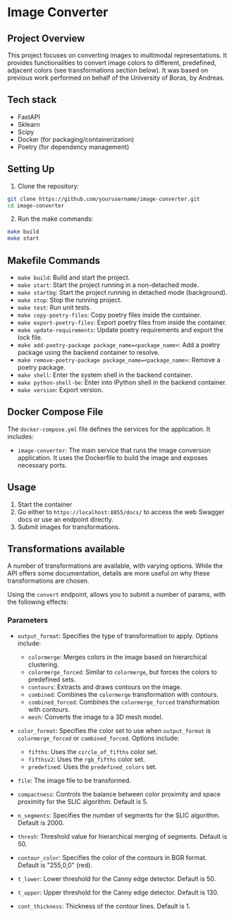 # Image Converter

## Project Overview

This project focuses on converting images to multimodal representations. It provides functionalities to convert image colors to different, predefined, adjacent colors (see transformations section below). It was based on previous work performed on behalf of the University of Boras, by Andreas.

## Tech stack

- FastAPI
- Sklearn
- Scipy
- Docker (for packaging/containerization)
- Poetry (for dependency management)

## Setting Up

1. Clone the repository:
  ```sh
  git clone https://github.com/yourusername/image-converter.git
  cd image-converter
  ```

2. Run the make commands:
  ```sh
  make build
  make start
  ```

## Makefile Commands

- `make build`: Build and start the project.
- `make start`: Start the project running in a non-detached mode.
- `make startbg`: Start the project running in detached mode (background).
- `make stop`: Stop the running project.
- `make test`: Run unit tests.
- `make copy-poetry-files`: Copy poetry files inside the container.
- `make export-poetry-files`: Export poetry files from inside the container.
- `make update-requirements`: Update poetry requirements and export the lock file.
- `make add-poetry-package package_name=<package_name>`: Add a poetry package using the backend container to resolve.
- `make remove-poetry-package package_name=<package_name>`: Remove a poetry package.
- `make shell`: Enter the system shell in the backend container.
- `make python-shell-be`: Enter into IPython shell in the backend container.
- `make version`: Export version.

## Docker Compose File

The `docker-compose.yml` file defines the services for the application. It includes:

- `image-converter`: The main service that runs the image conversion application. It uses the Dockerfile to build the image and exposes necessary ports.

## Usage

1. Start the container
2. Go either to `https://localhost:8855/docs/` to access the web Swagger docs or use an endpoint directly.
3. Submit images for transformations.

## Transformations available

A number of transformations are available, with varying options. While the API offers some documentation, details are more useful on why these transformations are chosen.

Using the `convert` endpoint, allows you to submit a number of params, with the following effects:

### Parameters

- `output_format`: Specifies the type of transformation to apply. Options include:
  - `colormerge`: Merges colors in the image based on hierarchical clustering.
  - `colormerge_forced`: Similar to `colormerge`, but forces the colors to predefined sets.
  - `contours`: Extracts and draws contours on the image.
  - `combined`: Combines the `colormerge` transformation with contours.
  - `combined_forced`: Combines the `colormerge_forced` transformation with contours.
  - `mesh`: Converts the image to a 3D mesh model.

- `color_format`: Specifies the color set to use when `output_format` is `colormerge_forced` or `combined_forced`. Options include:
  - `fifths`: Uses the `circle_of_fifths` color set.
  - `fifthsv2`: Uses the `rgb_fifths` color set.
  - `predefined`: Uses the `predefined_colors` set.

- `file`: The image file to be transformed.

- `compactness`: Controls the balance between color proximity and space proximity for the SLIC algorithm. Default is 5.

- `n_segments`: Specifies the number of segments for the SLIC algorithm. Default is 2000.

- `thresh`: Threshold value for hierarchical merging of segments. Default is 50.

- `contour_color`: Specifies the color of the contours in BGR format. Default is "255,0,0" (red).

- `t_lower`: Lower threshold for the Canny edge detector. Default is 50.

- `t_upper`: Upper threshold for the Canny edge detector. Default is 130.

- `cont_thickness`: Thickness of the contour lines. Default is 1.




